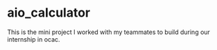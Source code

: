 # aio_calculator
This is the mini project I worked with my teammates to build during our internship in ocac.
